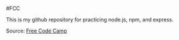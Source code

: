#FCC

This is my github repository for practicing node.js, npm, and express.

Source: [Free Code Camp](www.freecodecamp.org)
